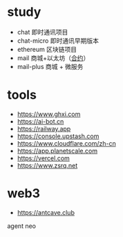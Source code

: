 # study

- chat 即时通讯项目
- chat-micro 即时通讯早期版本
- ethereum 区块链项目
- mail 商城+以太坊（[合约](https://github.com/binbinly/study/blob/master/mall/frontend/contracts/Payment.sol)）
- mail-plus 商城 + 微服务

# tools
- https://www.ghxi.com
- https://ai-bot.cn
- https://railway.app
- https://console.upstash.com
- https://www.cloudflare.com/zh-cn
- https://app.planetscale.com
- https://vercel.com
- https://www.zsrq.net

# web3
- https://antcave.club

agent neo

